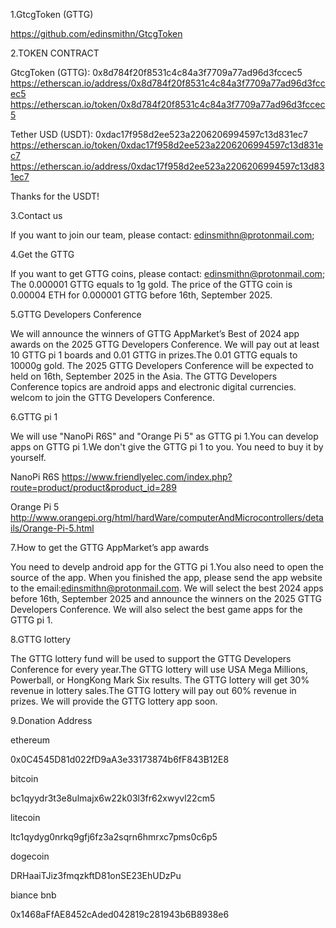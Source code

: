 
1.GtcgToken (GTTG)

https://github.com/edinsmithn/GtcgToken

2.TOKEN CONTRACT

GtcgToken (GTTG):
0x8d784f20f8531c4c84a3f7709a77ad96d3fccec5
https://etherscan.io/address/0x8d784f20f8531c4c84a3f7709a77ad96d3fccec5
https://etherscan.io/token/0x8d784f20f8531c4c84a3f7709a77ad96d3fccec5

Tether USD (USDT):
0xdac17f958d2ee523a2206206994597c13d831ec7
https://etherscan.io/token/0xdac17f958d2ee523a2206206994597c13d831ec7
https://etherscan.io/address/0xdac17f958d2ee523a2206206994597c13d831ec7

Thanks for the USDT!

3.Contact us

If you want to join our team, please contact: edinsmithn@protonmail.com;

4.Get the GTTG

If you want to get GTTG coins, please contact: edinsmithn@protonmail.com;
The 0.000001 GTTG equals to 1g gold.
The price of the GTTG coin is 0.00004 ETH for 0.000001 GTTG before 16th, September 2025.

5.GTTG Developers Conference

We will announce the winners of GTTG AppMarket’s Best of 2024 app awards on the 2025 GTTG Developers Conference.
We will pay out at least 10 GTTG pi 1 boards and 0.01 GTTG in prizes.The 0.01 GTTG equals to 10000g gold.
The 2025 GTTG Developers Conference will be expected to held on 16th, September 2025 in the Asia.
The GTTG Developers Conference topics are android apps and electronic digital currencies.
welcom to join the GTTG Developers Conference.

6.GTTG pi 1 

We will use "NanoPi R6S" and "Orange Pi 5" as GTTG pi 1.You can develop apps on GTTG pi 1.We don't give the GTTG pi 1 to you.
You need to buy it by yourself.

NanoPi R6S
https://www.friendlyelec.com/index.php?route=product/product&product_id=289

Orange Pi 5
http://www.orangepi.org/html/hardWare/computerAndMicrocontrollers/details/Orange-Pi-5.html

7.How to get the GTTG AppMarket’s app awards

You need to develp android app for the GTTG pi 1.You also need to open the source of the app.
When you finished the app, please send the app website to the email:edinsmithn@protonmail.com.
We will select the best 2024 apps before 16th, September 2025 and announce the winners on the 2025 GTTG Developers Conference.
We will also select the best game apps for the GTTG pi 1.

8.GTTG lottery

The GTTG lottery fund will be used to support the GTTG Developers Conference for every year.The GTTG lottery will use USA Mega Millions, Powerball, or HongKong Mark Six results.
The GTTG lottery will get 30% revenue in lottery sales.The GTTG lottery will pay out 60% revenue in prizes.
We will provide the GTTG lottery app soon.

9.Donation Address

ethereum

0x0C4545D81d022fD9aA3e33173874b6fF843B12E8

bitcoin

bc1qyydr3t3e8ulmajx6w22k03l3fr62xwyvl22cm5

litecoin

ltc1qydyg0nrkq9gfj6fz3a2sqrn6hmrxc7pms0c6p5

dogecoin

DRHaaiTJiz3fmqzkftD81onSE23EhUDzPu

biance bnb

0x1468aFfAE8452cAded042819c281943b6B8938e6


